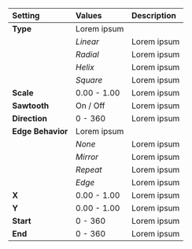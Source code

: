 | Setting           | Values          | Description |
| :---------------- | :-------------- | :---------- |
| **Type**          | Lorem ipsum     |
|                   | *Linear*        | Lorem ipsum |
|                   | *Radial*        | Lorem ipsum |
|                   | *Helix*         | Lorem ipsum |
|                   | *Square*        | Lorem ipsum |
| **Scale**         | 0.00 - 1.00     | Lorem ipsum |
| **Sawtooth**      | On / Off | Lorem ipsum |
| **Direction**     | 0 - 360         | Lorem ipsum |
| **Edge Behavior** | Lorem ipsum     |
|                   | *None*          | Lorem ipsum |
|                   | *Mirror*        | Lorem ipsum |
|                   | *Repeat*        | Lorem ipsum |
|                   | *Edge*          | Lorem ipsum |
| **X**             | 0.00 - 1.00     | Lorem ipsum |
| **Y**             | 0.00 - 1.00     | Lorem ipsum |
| **Start**         | 0 - 360         | Lorem ipsum |
| **End**           | 0 - 360         | Lorem ipsum |
